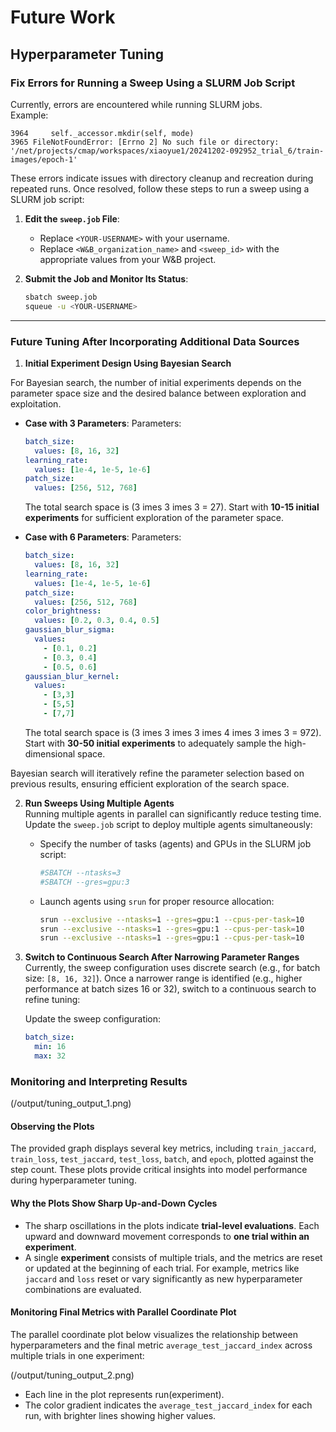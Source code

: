 
# Future Work

## Hyperparameter Tuning

### Fix Errors for Running a Sweep Using a SLURM Job Script
Currently, errors are encountered while running SLURM jobs.  
Example:  
```
3964     self._accessor.mkdir(self, mode)
3965 FileNotFoundError: [Errno 2] No such file or directory: '/net/projects/cmap/workspaces/xiaoyue1/20241202-092952_trial_6/train-images/epoch-1'
```

These errors indicate issues with directory cleanup and recreation during repeated runs. Once resolved, follow these steps to run a sweep using a SLURM job script:

1. **Edit the `sweep.job` File**:
   - Replace `<YOUR-USERNAME>` with your username.
   - Replace `<W&B_organization_name>` and `<sweep_id>` with the appropriate values from your W&B project.

2. **Submit the Job and Monitor Its Status**:
   ```bash
   sbatch sweep.job
   squeue -u <YOUR-USERNAME>
   ```

---

### Future Tuning After Incorporating Additional Data Sources

1. **Initial Experiment Design Using Bayesian Search**

For Bayesian search, the number of initial experiments depends on the parameter space size and the desired balance between exploration and exploitation.

- **Case with 3 Parameters**:
  Parameters:
  ```yaml
  batch_size:
    values: [8, 16, 32]
  learning_rate:
    values: [1e-4, 1e-5, 1e-6]
  patch_size:
    values: [256, 512, 768]
  ```
  The total search space is \(3 	imes 3 	imes 3 = 27\). Start with **10-15 initial experiments** for sufficient exploration of the parameter space.

- **Case with 6 Parameters**:
  Parameters:
  ```yaml
  batch_size:
    values: [8, 16, 32]
  learning_rate:
    values: [1e-4, 1e-5, 1e-6]
  patch_size:
    values: [256, 512, 768]
  color_brightness:
    values: [0.2, 0.3, 0.4, 0.5]
  gaussian_blur_sigma:
    values:
      - [0.1, 0.2]
      - [0.3, 0.4]
      - [0.5, 0.6]
  gaussian_blur_kernel:
    values:
      - [3,3]
      - [5,5]
      - [7,7]
  ```
  The total search space is \(3 	imes 3 	imes 3 	imes 4 	imes 3 	imes 3 = 972\). Start with **30-50 initial experiments** to adequately sample the high-dimensional space.

Bayesian search will iteratively refine the parameter selection based on previous results, ensuring efficient exploration of the search space.


2. **Run Sweeps Using Multiple Agents**  
   Running multiple agents in parallel can significantly reduce testing time. Update the `sweep.job` script to deploy multiple agents simultaneously:

   - Specify the number of tasks (agents) and GPUs in the SLURM job script:
     ```bash
     #SBATCH --ntasks=3
     #SBATCH --gres=gpu:3
     ```
   - Launch agents using `srun` for proper resource allocation:
     ```bash
     srun --exclusive --ntasks=1 --gres=gpu:1 --cpus-per-task=10           wandb agent username/project_name/sweep_id --count 10 &
     srun --exclusive --ntasks=1 --gres=gpu:1 --cpus-per-task=10           wandb agent username/project_name/sweep_id --count 10 &
     srun --exclusive --ntasks=1 --gres=gpu:1 --cpus-per-task=10           wandb agent username/project_name/sweep_id --count 10 &
     ```

3. **Switch to Continuous Search After Narrowing Parameter Ranges**  
   Currently, the sweep configuration uses discrete search (e.g., for batch size: `[8, 16, 32]`). Once a narrower range is identified (e.g., higher performance at batch sizes 16 or 32), switch to a continuous search to refine tuning:

   Update the sweep configuration:
   ```yaml
   batch_size:
     min: 16
     max: 32
   ```
### Monitoring and Interpreting Results
(/output/tuning_output_1.png)

#### Observing the Plots
The provided graph displays several key metrics, including `train_jaccard`, `train_loss`, `test_jaccard`, `test_loss`, `batch`, and `epoch`, plotted against the step count. These plots provide critical insights into model performance during hyperparameter tuning.

#### Why the Plots Show Sharp Up-and-Down Cycles
- The sharp oscillations in the plots indicate **trial-level evaluations**. Each upward and downward movement corresponds to **one trial within an experiment**.
- A single **experiment** consists of multiple trials, and the metrics are reset or updated at the beginning of each trial. For example, metrics like `jaccard` and `loss` reset or vary significantly as new hyperparameter combinations are evaluated.

#### Monitoring Final Metrics with Parallel Coordinate Plot
The parallel coordinate plot below visualizes the relationship between hyperparameters and the final metric `average_test_jaccard_index` across multiple trials in one experiment:

(/output/tuning_output_2.png)

- Each line in the plot represents run(experiment).
- The color gradient indicates the `average_test_jaccard_index` for each run, with brighter lines showing higher values.